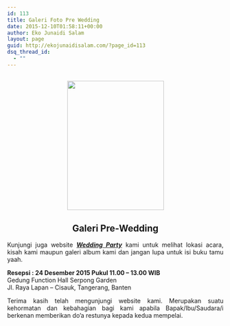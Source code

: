 ```yaml
---
id: 113
title: Galeri Foto Pre Wedding
date: 2015-12-10T01:58:11+00:00
author: Eko Junaidi Salam
layout: page
guid: http://ekojunaidisalam.com/?page_id=113
dsq_thread_id:
  - ""
---
```

<h2 style="text-align: center;">
  <a href="http://ekojunaidisalam.com/wp-content/uploads/2015/12/Picture-004.jpg"><img class="alignnone size-medium wp-image-313" src="http://ekojunaidisalam.com/wp-content/uploads/2015/12/Picture-004-225x300.jpg" alt="" width="225" height="300" srcset="https://ekojunaidisalam.com/wp-content/uploads/2015/12/Picture-004-225x300.jpg 225w, https://ekojunaidisalam.com/wp-content/uploads/2015/12/Picture-004-768x1024.jpg 768w, https://ekojunaidisalam.com/wp-content/uploads/2015/12/Picture-004.jpg 1536w" sizes="(max-width: 225px) 100vw, 225px" /></a>
</h2>

<h2 style="text-align: center;">
  Galeri Pre-Wedding
</h2>

<p style="text-align: justify;">
  Kunjungi juga website <a href="http://dyta-eko.weebly.com/" target="_blank"><em><strong>Wedding Party</strong></em></a> kami untuk melihat lokasi acara, kisah kami maupun galeri album kami dan jangan lupa untuk isi buku tamu yaah.
</p>

<p style="text-align: center;">
</p>

<p style="text-align: justify;">
  <strong>Resepsi : 24 Desember 2015 Pukul 11.00 &#8211; 13.00 WIB</strong><br /> Gedung Function Hall Serpong Garden<br /> Jl. Raya Lapan &#8211; Cisauk, Tangerang, Banten
</p>

<p style="text-align: justify;">
  Terima kasih telah mengunjungi website kami. Merupakan suatu kehormatan dan kebahagian bagi kami apabila Bapak/Ibu/Saudara/i berkenan memberikan do&#8217;a restunya kepada kedua mempelai.
</p>